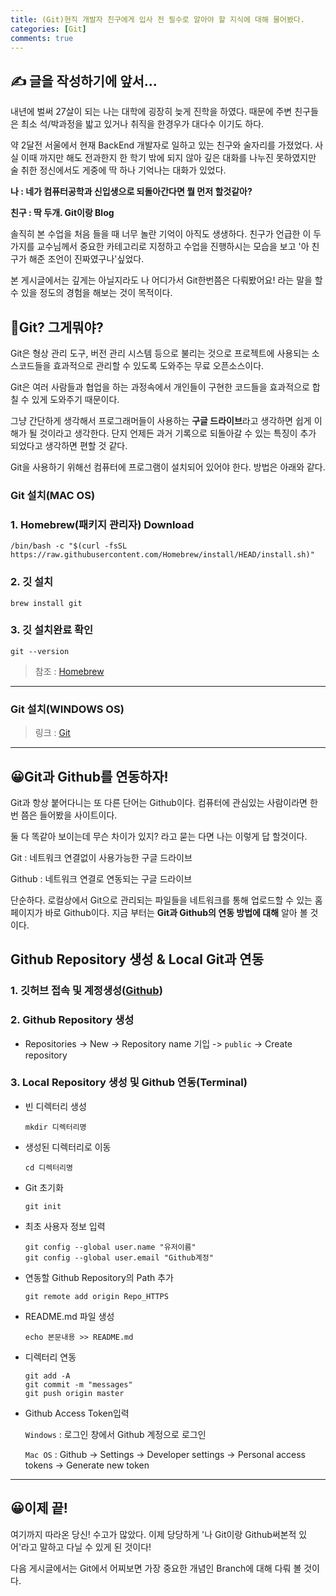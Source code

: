 ```yaml
---
title: (Git)현직 개발자 친구에게 입사 전 필수로 알아야 할 지식에 대해 물어봤다.
categories: [Git]
comments: true
---
```


## ✍️ 글을 작성하기에 앞서...
내년에 벌써 27살이 되는 나는 대학에 굉장히 늦게 진학을 하였다. 때문에 주변 친구들은 최소 석/박과정을 밟고 있거나 취직을 한경우가 대다수 이기도 하다.

약 2달전 서울에서 현재 BackEnd 개발자로 일하고 있는 친구와 술자리를 가졌었다. 사실 이때 까지만 해도 전과한지 한 학기 밖에 되지 않아 깊은 대화를 나누진 못하였지만 술 취한 정신에서도 게중에 딱 하나 기억나는 대화가 있었다.

**나 : 네가 컴퓨터공학과 신입생으로 되돌아간다면 뭘 먼저 할것같아?**

**친구 : 딱 두개. Git이랑 Blog**

솔직히 본 수업을 처음 들을 때 너무 놀란 기억이 아직도 생생하다. 친구가 언급한 이 두 가지를 교수님께서 중요한 카테고리로 지정하고 수업을 진행하시는 모습을 보고 '아 친구가 해준 조언이 진짜였구나'싶었다.

본 게시글에서는 깊게는 아닐지라도 나 어디가서 Git한번쯤은 다뤄봤어요! 라는 말을 할 수 있을 정도의 경험을 해보는 것이 목적이다.

## 🤨Git? 그게뭐야?
Git은 형상 관리 도구, 버전 관리 시스템 등으로 불리는 것으로 프로젝트에 사용되는 소스코드들을 효과적으로 관리할 수 있도록 도와주는 무료 오픈소스이다. 

Git은 여러 사람들과 협업을 하는 과정속에서 개인들이 구현한 코드들을 효과적으로 합칠 수 있게 도와주기 때문이다.

그냥 간단하게 생각해서 프로그래머들이 사용하는 **구글 드라이브**라고 생각하면 쉽게 이해가 될 것이라고 생각한다. 단지 언제든 과거 기록으로 되돌아갈 수 있는 특징이 추가 되었다고 생각하면 편할 것 같다.

Git을 사용하기 위해선 컴퓨터에 프로그램이 설치되어 있어야 한다. 방법은 아래와 같다.

###  Git 설치(MAC OS)

### 1. Homebrew(패키지 관리자) Download

~~~
/bin/bash -c "$(curl -fsSL https://raw.githubusercontent.com/Homebrew/install/HEAD/install.sh)"
~~~

### 2. 깃 설치

~~~
brew install git
~~~

### 3. 깃 설치완료 확인

~~~
git --version
~~~

> 참조 : [Homebrew](https://brew.sh/index_ko)
<hr>

### Git 설치(WINDOWS OS)

> 링크 : [Git](https://git-scm.com)
<hr>

## 😀Git과 Github를 연동하자!

Git과 항상 붙어다니는 또 다른 단어는 Github이다. 컴퓨터에 관심있는 사람이라면 한번 쯤은 들어봤을 사이트이다.

둘 다 똑같아 보이는데 무슨 차이가 있지? 라고 묻는 다면 나는 이렇게 답 할것이다.

Git : 네트워크 연결없이 사용가능한 구글 드라이브

Github : 네트워크 연결로 연동되는 구글 드라이브

단순하다. 로컬상에서 Git으로 관리되는 파일들을 네트워크를 통해 업로드할 수 있는 홈페이지가 바로 Github이다.
지금 부터는 **Git과 Github의 연동 방법에 대해** 알아 볼 것이다.

## Github Repository 생성 & Local Git과 연동

### 1. 깃허브 접속 및 계정생성([Github](https://github.com/))

### 2. Github Repository 생성

- Repositories -> New -> Repository name 기입 -> `public` -> Create repository

### 3. Local Repository 생성 및 Github 연동(Terminal)

- 빈 디렉터리 생성

    ~~~
    mkdir 디렉터리명
    ~~~

- 생성된 디렉터리로 이동

    ~~~
    cd 디렉터리명
    ~~~

- Git 초기화

    ~~~
    git init
    ~~~

- 최초 사용자 정보 입력

    ~~~
    git config --global user.name "유저이름"
    git config --global user.email "Github계정"
    ~~~

- 연동할 Github Repository의 Path 추가

    ~~~
    git remote add origin Repo_HTTPS
    ~~~

- README.md 파일 생성

    ~~~
    echo 본문내용 >> README.md
    ~~~

- 디렉터리 연동

    ~~~
    git add -A
    git commit -m "messages"
    git push origin master
    ~~~

- Github Access Token입력

    `Windows` : 로그인 창에서 Github 계정으로 로그인

    `Mac OS` : Github -> Settings -> Developer settings -> Personal access tokens -> Generate new token
-------

## 😀이제 끝!

여기까지 따라온 당신! 수고가 많았다. 이제 당당하게 '나 Git이랑 Github써본적 있어'라고 말하고 다닐 수 있게 된 것이다!

다음 게시글에서는 Git에서 어찌보면 가장 중요한 개념인 Branch에 대해 다뤄 볼 것이다.